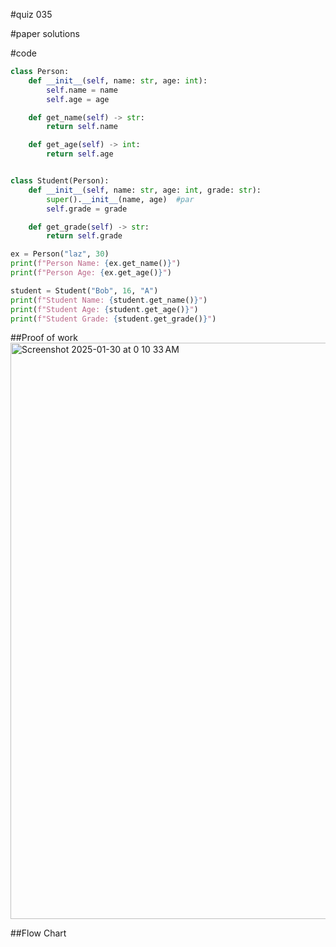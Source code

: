 #quiz 035


#paper solutions


#code
```.py
class Person:
    def __init__(self, name: str, age: int):
        self.name = name
        self.age = age

    def get_name(self) -> str:
        return self.name

    def get_age(self) -> int:
        return self.age


class Student(Person):
    def __init__(self, name: str, age: int, grade: str):
        super().__init__(name, age)  #par
        self.grade = grade

    def get_grade(self) -> str:
        return self.grade

ex = Person("laz", 30)
print(f"Person Name: {ex.get_name()}")
print(f"Person Age: {ex.get_age()}")

student = Student("Bob", 16, "A")
print(f"Student Name: {student.get_name()}")
print(f"Student Age: {student.get_age()}")
print(f"Student Grade: {student.get_grade()}")

```

##Proof of work
<img width="922" alt="Screenshot 2025-01-30 at 0 10 33 AM" src="https://github.com/user-attachments/assets/b7ea689f-14f2-48b6-b025-4955ea5e03c4" />

##Flow Chart
